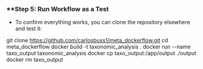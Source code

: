 ### **Step 5: Run Workflow as a Test

- To confirm everything works, you can clone the repository elsewhere and test it:

git clone https://github.com/carlosbuss1/meta_dockerflow.git
cd meta_dockerflow
docker build -t taxonomic_analysis .
docker run --name taxo_output taxonomic_analysis
docker cp taxo_output:/app/output ./output
docker rm taxo_output
